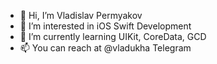 - 👋 Hi, I’m Vladislav Permyakov
- 👀 I’m interested in iOS Swift Development
- 🌱 I’m currently learning UIKit, CoreData, GCD
- 📫 You can reach at @vladukha Telegram

